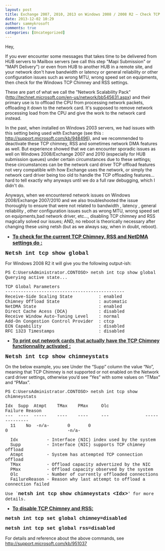 ```yaml
---
layout: post
title: Exchange 2007, 2010, 2013 on Windows 2008 / 2008 R2 – Check TCP Chimney Windows settings and status
date: 2013-12-02 10:29
author: sammykrosoft
comments: true
categories: [Uncategorized]
---
```

<p>Hey,<p></p><p>If you ever encounter some messages that takes time to be delivered from HUB servers to Mailbox servers (we call this step "Mapi Submission" or "MAPI Delivery") or even from HUB to another HUB in a remote site, and your network don't have bandwidth or latency or general reliability or other configuration issues such as wrong MTU, wrong speed set on equipments, then check for the Windows TCP Chimney and RSS settings.</p><p>These are part of what we call the "Network Scalability Pack" (<a href="http://technet.microsoft.com/en-us/network/bb545631.aspx">http://technet.microsoft.com/en-us/network/bb545631.aspx</a>) and their primary use is to offload the CPU from processing network packets, offloading it down to the network card. It's supposed to remove network processing load from the CPU and give the work to the network card instead.</p><p>In the past, when installed on Windows 2003 servers, we had issues with this setting being used with Exchange (see this : <a href="http://support.microsoft.com/kb/948496">http://support.microsoft.com/kb/948496</a>), and we recommended to deactivate these TCP chimney, RSS and sometimes network DMA features as well. But experience showed that we can encounter sporadic issues as well on Windows 2008/Exchange 2007 and 2010 (especially&nbsp;for HUB submission queues) under certain circumstances due to these settings; these circumstances can be the network card driver TCP offload features not very compatible with how Exchange uses the network, or simply the network card driver being too old to handle the TCP offloading features... hard to tell exactly why anyways until we do a full raw debugging, which I didn't do.</p><p></p><p>Anyways, when we encountered network issues on Windows 2008/Exchange 2007/2010 and we also troubleshooted the issue thoroughly to ensure that were not related to bandwidth , latency , general reliability , other configuration issues such as wrong MTU, wrong speed set on equipments,bad network driver, etc..., disabling TCP chimney and RSS magically solved our issues; AND, no reboot is theorically necessary after changing these using netsh (but as we always say, when in doubt, reboot).</p><p></p><ul>
<li><span style="font-size:medium;"><strong><span style="text-decoration:underline;">To check for the current TCP Chimney, RSS and NetDMA settings do :</span></strong></span></li>
</ul><p><span style="font-family:courier new,courier;"><strong><span style="font-size:large;">Netsh int tcp show global</span></strong></span></p><p></p><p>For Windows 2008 R2 it will give you the following output-ish:</p><p><span style="font-family:Courier New;">PS C:UsersAdministrator.CONTOSO&gt; netsh int tcp show global <br>Querying active state... </span></p><p><span style="font-family:Courier New;">TCP Global Parameters <br> ---------------------------------------------- <br>Receive-Side Scaling State&nbsp;&nbsp;&nbsp;&nbsp;&nbsp;&nbsp;&nbsp;&nbsp;&nbsp; : enabled <br>Chimney Offload State&nbsp;&nbsp;&nbsp;&nbsp;&nbsp;&nbsp;&nbsp;&nbsp;&nbsp;&nbsp;&nbsp;&nbsp;&nbsp;&nbsp; : automatic <br>NetDMA State&nbsp;&nbsp;&nbsp;&nbsp;&nbsp;&nbsp;&nbsp;&nbsp;&nbsp;&nbsp;&nbsp;&nbsp;&nbsp;&nbsp;&nbsp;&nbsp;&nbsp;&nbsp;&nbsp;&nbsp;&nbsp;&nbsp;&nbsp; : enabled <br> Direct Cache Acess (DCA)&nbsp;&nbsp;&nbsp;&nbsp;&nbsp;&nbsp;&nbsp;&nbsp;&nbsp;&nbsp;&nbsp; : disabled <br>Receive Window Auto-Tuning Level&nbsp;&nbsp;&nbsp; : normal <br>Add-On Congestion Control Provider&nbsp; : ctcp <br> ECN Capability&nbsp;&nbsp;&nbsp;&nbsp;&nbsp;&nbsp;&nbsp;&nbsp;&nbsp;&nbsp;&nbsp;&nbsp;&nbsp;&nbsp;&nbsp;&nbsp;&nbsp;&nbsp;&nbsp;&nbsp;&nbsp; : disabled <br> RFC 1323 Timestamps&nbsp;&nbsp;&nbsp;&nbsp;&nbsp;&nbsp;&nbsp;&nbsp;&nbsp;&nbsp;&nbsp;&nbsp;&nbsp;&nbsp;&nbsp;&nbsp; : disabled</span></p><p></p><p></p><ul>
<li><span style="font-family:arial,helvetica,sans-serif;font-size:medium;"><strong><span style="text-decoration:underline;">To print out network cards that actually have the TCP Chimney functionnality activated :</span></strong></span></li>
</ul><p><span style="font-family:courier new,courier;font-size:large;"><strong>Netsh int tcp show chimneystats</strong></span></p><p></p><p>On the below example, you see Under the &ldquo;Supp&rdquo; column the value &ldquo;No&rdquo;, meaning that TCP Chimney is not supported or not enabled on the Network card driver settings, otherwise you&rsquo;d see &ldquo;Yes&rdquo; with some values on &ldquo;TMax&rdquo; and &ldquo;PMax&rdquo;.</p><p><span style="font-family:Courier new;">PS C:UsersAdministrator.CONTOSO&gt; netsh int tcp show chimneystats </span></p><p><span style="font-family:Courier new;">Idx&nbsp; Supp&nbsp; Atmpt&nbsp;&nbsp;&nbsp; TMax&nbsp;&nbsp;&nbsp; PMax&nbsp;&nbsp;&nbsp;&nbsp; Olc&nbsp;&nbsp;&nbsp;&nbsp;&nbsp;&nbsp;&nbsp;&nbsp;&nbsp;&nbsp;&nbsp;&nbsp;&nbsp; Failure Reason <br> ---&nbsp; ----&nbsp; -----&nbsp;&nbsp;&nbsp; ----&nbsp;&nbsp;&nbsp; ----&nbsp;&nbsp;&nbsp;&nbsp; ---&nbsp;&nbsp;&nbsp;&nbsp;&nbsp;&nbsp;&nbsp;&nbsp;&nbsp;&nbsp;&nbsp;&nbsp;&nbsp; -------------- <br>&nbsp; 11&nbsp;&nbsp;&nbsp; No&nbsp; -n/a-&nbsp;&nbsp;&nbsp;&nbsp;&nbsp;&nbsp; 0&nbsp;&nbsp;&nbsp;&nbsp;&nbsp;&nbsp; 0&nbsp;&nbsp;&nbsp;&nbsp;&nbsp;&nbsp; 0&nbsp;&nbsp;&nbsp;&nbsp;&nbsp;&nbsp;&nbsp;&nbsp;&nbsp;&nbsp;&nbsp;&nbsp;&nbsp;&nbsp;&nbsp;&nbsp;&nbsp;&nbsp;&nbsp;&nbsp;&nbsp;&nbsp; -n/a- </span></p><p><span style="font-family:Courier new;">&nbsp; Idx&nbsp;&nbsp;&nbsp;&nbsp;&nbsp;&nbsp;&nbsp;&nbsp;&nbsp;&nbsp; - Interface (NIC) index used by the system <br>&nbsp; Supp&nbsp;&nbsp;&nbsp;&nbsp;&nbsp;&nbsp;&nbsp;&nbsp;&nbsp; - Interface (NIC) supports TCP chimney offload <br>&nbsp; Atmpt&nbsp;&nbsp;&nbsp;&nbsp;&nbsp;&nbsp;&nbsp;&nbsp; - System has attempted TCP connection offload <br>&nbsp; TMax&nbsp;&nbsp;&nbsp;&nbsp;&nbsp;&nbsp;&nbsp;&nbsp;&nbsp; - Offload capacity advertized by the NIC <br>&nbsp; PMax&nbsp;&nbsp;&nbsp;&nbsp;&nbsp;&nbsp;&nbsp;&nbsp;&nbsp; - Offload capacity observed by the system <br>&nbsp; Olc&nbsp;&nbsp;&nbsp;&nbsp;&nbsp;&nbsp;&nbsp;&nbsp;&nbsp;&nbsp; - Number of currently offloaded connections <br>&nbsp; FailureReason - Reason why last attempt to offload a connection failed </span></p><p><span style="font-family:Courier New;"> Use `<span style="font-size:medium;"><strong>netsh int tcp show chimneystats &lt;Idx&gt;</strong></span>' for more details.</span></p><p></p><p></p><ul>
<li><span style="font-size:medium;text-decoration:underline;"><strong><span style="font-family:arial,helvetica,sans-serif;">To disable TCP Chimney and RSS:</span></strong></span></li>
</ul><p><span style="font-family:courier new,courier;font-size:medium;"><strong>netsh int tcp set global chimney=disabled</strong></span></p><p><strong><span style="font-family:courier new,courier;font-size:medium;">netsh int tcp set global rss=disabled</span></strong></p><p></p><p>For details and reference about the above commands, see <a href="http://support.microsoft.com/kb/951037">http://support.microsoft.com/kb/951037</a></p></p>

